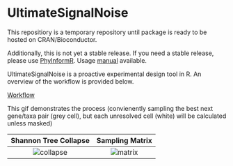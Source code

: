 # UltimateSignalNoise
This repositiory is a temporary repository until package is ready to be hosted on CRAN/Bioconductor.

Additionally, this is not yet a stable release. If you need a stable release, please use [PhyInformR](https://cran.r-project.org/src/contrib/Archive/PhyInformR/PhyInformR_1.0.tar.gz). Usage [manual](https://carolinafishes.github.io/software/phyinformR/) available.

UltimateSignalNoise is a proactive experimental design tool in R. An overview of the workflow is provided below.

[Workflow](https://github.com/jnickfisk/UltimateSignalNoise/blob/main/doc_images/Aim%204%402x.png)




This gif demonstrates the process (convienently sampling the best next gene/taxa pair (grey cell), but each unresolved cell (white) will be calculated unless masked)

Shannon Tree Collapse             |  Sampling Matrix
:-------------------------:|:-------------------------:
![collapse](https://github.com/jnickfisk/UltimateSignalNoise/blob/main/doc_images/collapse2.gif)  |  ![matrix](https://github.com/jnickfisk/UltimateSignalNoise/blob/main/doc_images/collapse1.gif)


